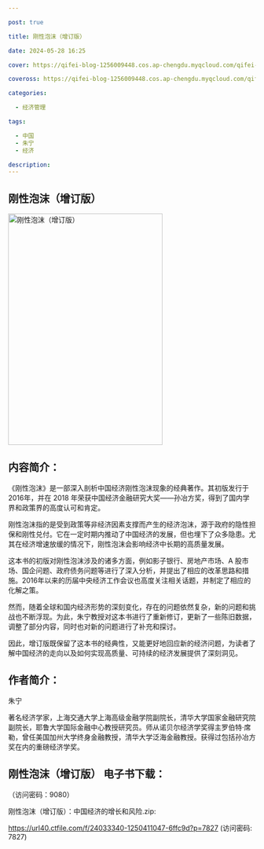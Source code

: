 ```yaml
---

post: true

title: 刚性泡沫（增订版）

date: 2024-05-28 16:25

cover: https://qifei-blog-1256009448.cos.ap-chengdu.myqcloud.com/qifei-blog/65f6c20e9f345e8d03849315.jpg

coveross: https://qifei-blog-1256009448.cos.ap-chengdu.myqcloud.com/qifei-blog/65f6c20e9f345e8d03849315.jpg

categories:

  - 经济管理

tags:

  - 中国
  - 朱宁
  - 经济

description:
---
```


## 刚性泡沫（增订版）
<img alt="刚性泡沫（增订版） " class="aligncenter loaded" data-was-processed="true" decoding="async" fetchpriority="high" height="471" src="https://qifei-blog-1256009448.cos.ap-chengdu.myqcloud.com/qifei-blog/65f6c20e9f345e8d03849315.jpg " style="cursor: zoom-in;" width="314"/>

## 内容简介：

《刚性泡沫》是一部深入剖析中国经济刚性泡沫现象的经典著作。其初版发行于2016年，并在 2018 年荣获中国经济金融研究大奖——孙冶方奖，得到了国内学界和政策界的高度认可和肯定。

刚性泡沫指的是受到政策等非经济因素支撑而产生的经济泡沫，源于政府的隐性担保和刚性兑付。它在一定时期内推动了中国经济的发展，但也埋下了众多隐患。尤其在经济增速放缓的情况下，刚性泡沫会影响经济中长期的高质量发展。

这本书的初版对刚性泡沫涉及的诸多方面，例如影子银行、房地产市场、A 股市场、国企问题、政府债务问题等进行了深入分析，并提出了相应的改革思路和措施。2016年以来的历届中央经济工作会议也高度关注相关话题，并制定了相应的化解之策。

然而，随着全球和国内经济形势的深刻变化，存在的问题依然复杂，新的问题和挑战也不断浮现。为此，朱宁教授对这本书进行了重新修订，更新了一些陈旧数据，调整了部分内容，同时也对新的问题进行了补充和探讨。

因此，增订版既保留了这本书的经典性，又能更好地回应新的经济问题，为读者了解中国经济的走向以及如何实现高质量、可持续的经济发展提供了深刻洞见。

## 作者简介：

朱宁

著名经济学家，上海交通大学上海高级金融学院副院长，清华大学国家金融研究院副院长，耶鲁大学国际金融中心教授研究员。师从诺贝尔经济学奖得主罗伯特·席勒，曾任美国加州大学终身金融教授，清华大学泛海金融教授。获得过包括孙冶方奖在内的重磅经济学奖。

## 刚性泡沫（增订版） 电子书下载：

 （访问密码：9080）

刚性泡沫（增订版）：中国经济的增长和风险.zip: 

https://url40.ctfile.com/f/24033340-1250411047-6ffc9d?p=7827 (访问密码: 7827)
